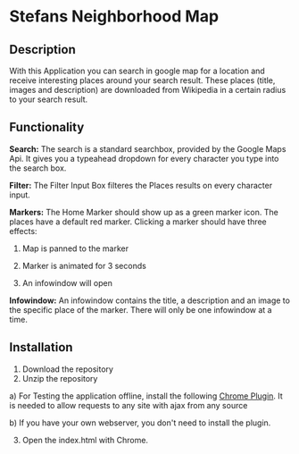# Stefans Neighborhood Map

## Description
With this Application you can search in google map for a location and receive interesting places around your search result. These places (title, images and description) are downloaded from Wikipedia in a certain radius to your search result.

## Functionality
**Search:**
The search is a standard searchbox, provided by the Google Maps Api. It gives you a typeahead dropdown for every character you type into the search box.

**Filter:**
The Filter Input Box filteres the Places results on every character input.

**Markers:**
The Home Marker should show up as a green marker icon. The places have a default red marker. Clicking a marker should have three effects:

1) Map is panned to the marker

2) Marker is animated for 3 seconds

3) An infowindow will open

**Infowindow:**
An infowindow contains the title, a description and an image to the specific place of the marker. There will only be one infowindow at a time.

## Installation

 1. Download the repository
 2. Unzip the repository

 a) For Testing the application offline, install the following [Chrome Plugin](https://chrome.google.com/webstore/detail/allow-control-allow-origi/nlfbmbojpeacfghkpbjhddihlkkiljbi?hl=de). It is needed to allow requests to any site with ajax from any source

 b) If you have your own webserver, you don't need to install the plugin.

 3. Open the index.html with Chrome.


